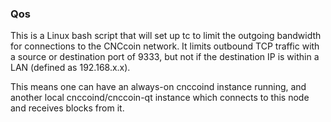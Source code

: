 ### Qos ###

This is a Linux bash script that will set up tc to limit the outgoing bandwidth for connections to the CNCcoin network. It limits outbound TCP traffic with a source or destination port of 9333, but not if the destination IP is within a LAN (defined as 192.168.x.x).

This means one can have an always-on cnccoind instance running, and another local cnccoind/cnccoin-qt instance which connects to this node and receives blocks from it.

